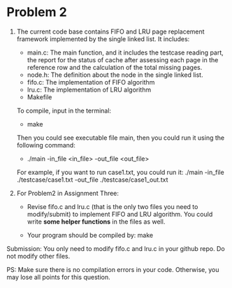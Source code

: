 # Problem 2

1. The current code base contains FIFO and LRU page replacement framework implemented by the single linked list. It includes:
   - main.c: The main function, and it includes the testcase reading part, the report for the status of cache after assessing each page in the reference row and the calculation of the total missing pages.
   - node.h: The definition about the node in the single linked list.
   - fifo.c: The implementation of FIFO algorithm
   - lru.c: The implementation of LRU algorithm
   - Makefile

    To compile, input in the terminal:
    -  make

    Then you could see executable file main, then you could run it using the following command:
    - ./main -in_file <in_file> -out_file <out_file>
    
    For example, if you want to run case1.txt, you could run it: ./main -in_file ./testcase/case1.txt -out_file ./testcase/case1_out.txt

2. For Problem2 in Assignment Three:
    - Revise fifo.c and lru.c (that is the only two files you need to modify/submit) to implement FIFO and LRU algorithm. You could write **some helper functions** in the files as well. 

    - Your program should be compiled by:
    make

  Submission: You only need to modify fifo.c and lru.c in your github repo. Do not modify other files.

PS: Make sure there is no compilation errors in your code. Otherwise, you may lose all points for this question.
